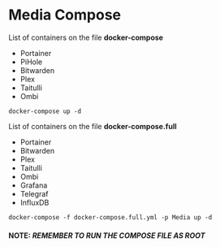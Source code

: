 # Media Compose

List of containers on the file **docker-compose**

- Portainer
- PiHole
- Bitwarden
- Plex
- Taitulli
- Ombi

```
docker-compose up -d
```

List of containers on the file **docker-compose.full**

- Portainer
- Bitwarden
- Plex
- Taitulli
- Ombi
- Grafana
- Telegraf
- InfluxDB

```
docker-compose -f docker-compose.full.yml -p Media up -d
```

#### **NOTE:** *REMEMBER TO RUN THE COMPOSE FILE AS ROOT*
